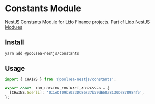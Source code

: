 # Constants Module

NestJS Constants Module for Lido Finance projects.
Part of [Lido NestJS Modules](https://github.com/lidofinance/lido-nestjs-modules/#readme)

## Install

```bash
yarn add @poolsea-nestjs/constants
```

## Usage

```ts
import { CHAINS } from '@poolsea-nestjs/constants';

export const LIDO_LOCATOR_CONTRACT_ADDRESSES = {
  [CHAINS.Goerli]: '0x1eDf09b5023DC86737b59dE68a8130De878984f5',
};
```
